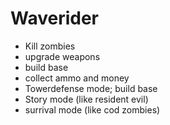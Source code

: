 # Waverider
- Kill zombies
- upgrade weapons
- build base
- collect ammo and money
- Towerdefense mode; build base
- Story mode (like resident evil)
- surrival mode (like cod zombies)
